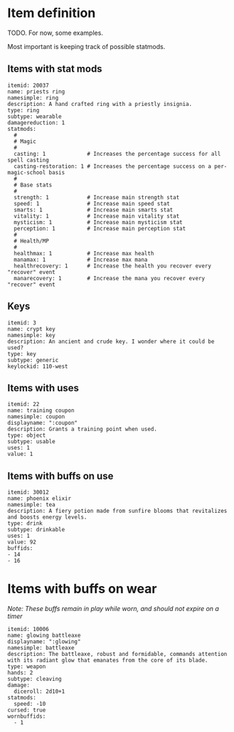 # Item definition

TODO. For now, some examples.

Most important is keeping track of possible statmods.


## Items with stat mods

```
itemid: 20037
name: priests ring
namesimple: ring
description: A hand crafted ring with a priestly insignia.
type: ring
subtype: wearable
damagereduction: 1
statmods:
  #
  # Magic
  #
  casting: 1             # Increases the percentage success for all spell casting
  casting-restoration: 1 # Increases the percentage success on a per-magic-school basis
  #
  # Base stats
  #
  strength: 1            # Increase main strength stat
  speed: 1               # Increase main speed stat
  smarts: 1              # Increase main smarts stat
  vitality: 1            # Increase main vitality stat
  mysticism: 1           # Increase main mysticism stat
  perception: 1          # Increase main perception stat
  #
  # Health/MP
  #
  healthmax: 1           # Increase max health
  manamax: 1             # Increase max mana
  healthrecovery: 1      # Increase the health you recover every "recover" event
  manarecovery: 1        # Increase the mana you recover every "recover" event
```


## Keys

```
itemid: 3
name: crypt key
namesimple: key
description: An ancient and crude key. I wonder where it could be used?
type: key
subtype: generic
keylockid: 110-west
```

## Items with uses

```
itemid: 22
name: training coupon
namesimple: coupon
displayname: ":coupon"
description: Grants a training point when used.
type: object
subtype: usable
uses: 1
value: 1
```


## Items with buffs on use

```
itemid: 30012
name: phoenix elixir
namesimple: tea
description: A fiery potion made from sunfire blooms that revitalizes and boosts energy levels.
type: drink
subtype: drinkable
uses: 1
value: 92
buffids: 
- 14
- 16
```

# Items with buffs on wear

_Note: These buffs remain in play while worn, and should not expire on a timer_

```
itemid: 10006
name: glowing battleaxe
displayname: ":glowing"
namesimple: battleaxe
description: The battleaxe, robust and formidable, commands attention with its radiant glow that emanates from the core of its blade.
type: weapon
hands: 2
subtype: cleaving
damage:
  diceroll: 2d10+1
statmods:
  speed: -10
cursed: true
wornbuffids:
  - 1
```